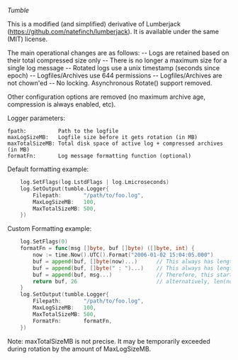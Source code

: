 *Tumble*

This is a modified (and simplified) derivative of Lumberjack (https://github.com/natefinch/lumberjack).
It is available under the same (MIT) license.

The main operational changes are as follows:
 -- Logs are retained based on their total compressed size only
 -- There is no longer a maximum size for a single log message
 -- Rotated logs use a unix timestamp (seconds since epoch)
 -- Logfiles/Archives use 644 permissions
 -- Logfiles/Archives are not chown'ed
 -- No locking. Asynchronous Rotate() support removed.

Other configuration options are removed (no maximum archive age, compression is always enabled, etc).

Logger parameters:

    fpath:          Path to the logfile
    maxLogSizeMB:   Logfile size before it gets rotation (in MB)
    maxTotalSizeMB: Total disk space of active log + compressed archives (in MB)
    formatFn:       Log message formatting function (optional)

Default formatting example:

```go
    log.SetFlags(log.LstdFlags | log.Lmicroseconds)
    log.SetOutput(tumble.Logger{
        Filepath:       "/path/to/foo.log",
        MaxLogSizeMB:   100,
        MaxTotalSizeMB: 500,
    })
```

Custom Formatting example:

```go
    log.SetFlags(0)
    formatFn = func(msg []byte, buf []byte) ([]byte, int) {
        now := time.Now().UTC().Format("2006-01-02 15:04:05.000")
        buf = append(buf, []byte(now)...)      // This always has length 23
        buf = append(buf, []byte(" : ")...)    // This always has length 3
        buf = append(buf, msg...)              // Therefore, this starts at index 26
        return buf, 26                         // alternatively, len(now)+len(" : ")
    }
    log.SetOutput(tumble.Logger{
        Filepath:       "/path/to/foo.log",
        MaxLogSizeMB:   100,
        MaxTotalSizeMB: 500,
        FormatFn:       formatFn,
    })
```

Note: maxTotalSizeMB is not precise. It may be temporarily exceeded during rotation by the amount of MaxLogSizeMB.
